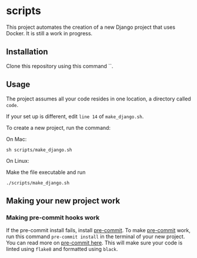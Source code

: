 # scripts

This project automates the creation of a new Django project that uses Docker. It is still a work in progress.

## Installation
Clone this repository using this command ``.

## Usage
The project assumes all your code resides in one location, a directory called `code`. 

If your set up is different, edit `line 14` of `make_django.sh`.

To create a new project, run the command:

On Mac:

`sh scripts/make_django.sh`

On Linux:

Make the file executable and run

`./scripts/make_django.sh`

## Making your new project work
### Making pre-commit hooks work
If the pre-commit install fails, install [pre-commit](https://pre-commit.com/). To make [pre-commit](https://pre-commit.com/) work, run this command `pre-commit install` in the terminal of your new project. You can read more on 
[pre-commit here](https://pre-commit.com/). This will make sure your code is linted using `flake8` and 
formatted using `black`.

